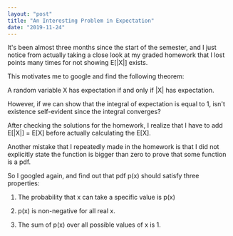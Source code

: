 ```yaml
---
layout: "post"
title: "An Interesting Problem in Expectation"
date: "2019-11-24"
---
```

It's been almost three months since the start of the semester,
and I just notice from actually taking a close look at my graded homework that
I lost points many times
for not showing E[|X|] exists.

This motivates me to google and find the following theorem:

A random variable X has expectation if and only if |X| has expectation.

However, if we can show that the integral of expectation is equal to 1, isn't existence self-evident
since the integral converges?

After checking the solutions for the homework, I realize that I have to add
E[|X|] = E[X] before actually calculating the E[X].

Another mistake that I repeatedly made in the homework is that I did not explicitly
state the function is bigger than zero to prove that some function is a pdf.


So I googled again, and find out that pdf p(x) should satisfy three properties:

1. The probability that x can take a specific value is p(x)

2. p(x) is non-negative for all real x.

3. The sum of p(x) over all possible values of x is 1.
